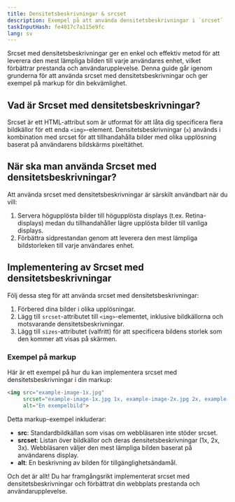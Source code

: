 ```yaml
---
title: Densitetsbeskrivningar & srcset
description: Exempel på att använda densitetsbeskrivningar i `srcset`
taskInputHash: fe4017c7a115e9fc
lang: sv
---
```

Srcset med densitetsbeskrivningar ger en enkel och effektiv metod för att leverera den mest lämpliga bilden till varje användares enhet, vilket förbättrar prestanda och användarupplevelse. Denna guide går igenom grunderna för att använda srcset med densitetsbeskrivningar och ger exempel på markup för din bekvämlighet.

## Vad är Srcset med densitetsbeskrivningar?

Srcset är ett HTML-attribut som är utformat för att låta dig specificera flera bildkällor för ett enda `<img>`-element. Densitetsbeskrivningar (`x`) används i kombination med srcset för att tillhandahålla bilder med olika upplösning baserat på användarens bildskärms pixeltäthet.

## När ska man använda Srcset med densitetsbeskrivningar?

Att använda srcset med densitetsbeskrivningar är särskilt användbart när du vill:
1. Servera högupplösta bilder till högupplösta displays (t.ex. Retina-displays) medan du tillhandahåller lägre upplösta bilder till vanliga displays.
2. Förbättra sidprestandan genom att leverera den mest lämpliga bildstorleken till varje användares enhet.

## Implementering av Srcset med densitetsbeskrivningar

Följ dessa steg för att använda srcset med densitetsbeskrivningar:
1. Förbered dina bilder i olika upplösningar.
2. Lägg till `srcset`-attributet till `<img>`-elementet, inklusive bildkällorna och motsvarande densitetsbeskrivningar.
3. Lägg till `sizes`-attributet (valfritt) för att specificera bildens storlek som den kommer att visas på skärmen.

### Exempel på markup

Här är ett exempel på hur du kan implementera srcset med densitetsbeskrivningar i din markup:

```html
<img src="example-image-1x.jpg"
     srcset="example-image-1x.jpg 1x, example-image-2x.jpg 2x, example-image-3x.jpg 3x"
     alt="En exempelbild">
```

Detta markup-exempel inkluderar:
- **src**: Standardbildkällan som visas om webbläsaren inte stöder srcset.
- **srcset**: Listan över bildkällor och deras densitetsbeskrivningar (1x, 2x, 3x). Webbläsaren väljer den mest lämpliga bilden baserat på användarens display.
- **alt**: En beskrivning av bilden för tillgänglighetsändamål.

Och det är allt! Du har framgångsrikt implementerat srcset med densitetsbeskrivningar och förbättrat din webbplats prestanda och användarupplevelse.
